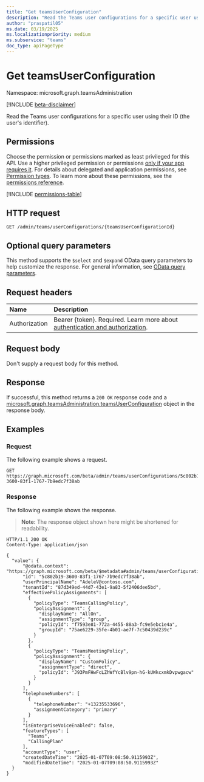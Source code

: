 ```yaml
---
title: "Get teamsUserConfiguration"
description: "Read the Teams user configurations for a specific user using their ID (the user's identifier)."
author: "praspatil05"
ms.date: 03/19/2025
ms.localizationpriority: medium
ms.subservice: "teams"
doc_type: apiPageType
---
```


# Get teamsUserConfiguration

Namespace: microsoft.graph.teamsAdministration

[!INCLUDE [beta-disclaimer](../../includes/beta-disclaimer.md)]

Read the Teams user configurations for a specific user using their ID (the user's identifier).

## Permissions

Choose the permission or permissions marked as least privileged for this API. Use a higher privileged permission or permissions [only if your app requires it](/graph/permissions-overview#best-practices-for-using-microsoft-graph-permissions). For details about delegated and application permissions, see [Permission types](/graph/permissions-overview#permission-types). To learn more about these permissions, see the [permissions reference](/graph/permissions-reference).

<!-- {
  "blockType": "permissions",
  "name": "teamsadministration-teamsuserconfiguration-get-permissions"
}
-->
[!INCLUDE [permissions-table](../includes/permissions/teamsadministration-teamsuserconfiguration-get-permissions.md)]

## HTTP request

<!-- {
  "blockType": "ignored"
}
-->
``` http
GET /admin/teams/userConfigurations/{teamsUserConfigurationId}
```

## Optional query parameters

This method supports the `$select` and `$expand` OData query parameters to help customize the response. For general information, see [OData query parameters](/graph/query-parameters).

## Request headers

|Name|Description|
|:---|:---|
|Authorization|Bearer {token}. Required. Learn more about [authentication and authorization](/graph/auth/auth-concepts).|

## Request body

Don't supply a request body for this method.

## Response

If successful, this method returns a `200 OK` response code and a [microsoft.graph.teamsAdministration.teamsUserConfiguration](../resources/teamsadministration-teamsuserconfiguration.md) object in the response body.

## Examples

### Request

The following example shows a request.
<!-- {
  "blockType": "request",
  "name": "get_teamsuserconfiguration",
  "sampleKeys": ["5c802b19-3600-83f1-1767-7b9edc7f38ab"]
}
-->
``` http
GET https://graph.microsoft.com/beta/admin/teams/userConfigurations/5c802b19-3600-83f1-1767-7b9edc7f38ab
```

### Response

The following example shows the response.
>**Note:** The response object shown here might be shortened for readability.
<!-- {
  "blockType": "response",
  "truncated": true,
  "@odata.type": "microsoft.graph.teamsAdministration.teamsUserConfiguration"
}
-->
``` http
HTTP/1.1 200 OK
Content-Type: application/json

{
  "value": {
      "@odata.context": "https://graph.microsoft.com/beta/$metadata#admin/teams/userConfigurations/$entity",   
      "id": "5c802b19-3600-83f1-1767-7b9edc7f38ab",
      "userPrincipalName": "AdeleV@contoso.com",
      "tenantId": "87d349ed-44d7-43e1-9a83-5f2406dee5bd",
      "effectivePolicyAssignments": [
        {
          "policyType": "TeamsCallingPolicy",
          "policyAssignment": {
            "displayName": "AllOn",
            "assignmentType": "group",
            "policyId": "f7593e81-772a-4455-88a3-fc9e5ebc1e4a",
            "groupId": "75ae6229-35fe-4b01-ae7f-7c50439d239c"
          }
        },
        {
          "policyType": "TeamsMeetingPolicy",
          "policyAssignment": {
            "displayName": "CustomPolicy",
            "assignmentType": "direct",
            "policyId": "J93PmFHwFcLZhWfYcBlv9pn-hG-kUWkcxmkDvpwgacw"
          }
        }
      ],
      "telephoneNumbers": [
        {
          "telephoneNumber": "+13235533696",
          "assignmentCategory": "primary"
        }
      ],
      "isEnterpriseVoiceEnabled": false,
      "featureTypes": [
        "Teams",
        "CallingPlan"
      ],
      "accountType": "user",
      "createdDateTime": "2025-01-07T09:08:50.9115993Z",
      "modifiedDateTime": "2025-01-07T09:08:50.9115993Z"
  }
}
```
